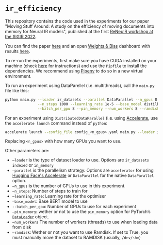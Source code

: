 # `ir_efficiency`
This repository contains the code used in the experiments for our paper "Moving Stuff Around: A study on the efficiency of moving documents into memory for Neural IR models", published at the first [ReNeuIR workshop at the SIGIR 2022](https://reneuir.org).

You can find the paper [here](https://arxiv.org/pdf/2205.08343v2.pdf) and an open [Weights & Bias](https://wandb.ai/) dashboard with results [here](http://wandb.ai/acamara/ir_efficiency).

To re-run the experiments, first make sure you have CUDA installed on your machine (check [here](https://developer.nvidia.com/cuda-downloads) for instructions) and use the `Pipfile` to install the dependencies. We recommend using [Pipenv](https://pipenv.pypa.io/en/latest/) to do so in a new virtual environment. 

To run an experiment using DataParellel (i.e. multithreads), call the `main.py` file like this:

```bash
python main.py --loader ir_datasets --parallel DataParallel --n_gpus 8 \
               --n_steps 1000 --learning_rate 1e-5 --base_model distilbert-base-uncased\
               --batch_per_gpu 8 --pin_memory --num_workers 8 --ramdisk
```

For an experiment using `DistributedDataParallel` (i.e. using [Accelerate](https://github.com/huggingface/accelerate), use the `accelerate launch` command instead of `python`:
```bash
accelerate launch --config_file config_<n_gpus>.yaml main.py --loader ir_datasets —n_gpus <n_gpus> --parallel accelerator
 ```
Replacing `<n_gpus>` with how many GPUs you want to use. 

Other parameters are:

- `—loader` is the type of dataset loader to use. Options are `ir_datasets` `indexed` or `in_memory`
- `—parallel` is the parallelism strategy. Options are `accelerator` for using [Hugging Face's Accelerate](https://github.com/huggingface/accelerate) or `DataParallel` for the native `DataParallel` option.
-  `—n_gpus` is the number of GPUs to use in this experiment.
- `—n_steps`: Number of steps to train for
- `—learning_rate`: Learning rate for the optimiser
- `—base_model`: Base BERT model to use
- `--batch_per_gpu`: Number of GPUs to use for each experiment
- `—pin_memory`: wether or not to use the `pin_memory` option for PyTorch’s [`DataLoader`](https://pytorch.org/docs/stable/data.html#torch.utils.data.DataLoader) object.
- `—num_workers` The number of workers (threads) to use when loading data from disk
- `—ramdisk`: Wether or not you want to use Ramdisk. If set to True, you must manually move the dataset to RAMDISK (usually, `/dev/shm`)


